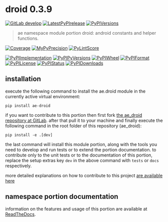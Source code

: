 <!-- THIS FILE IS EXCLUSIVELY MAINTAINED by the project ae V0.2.85 -->
<!-- THIS FILE IS EXCLUSIVELY MAINTAINED by the project aedev_tpl_namespace_root V0.3.6 -->
# droid 0.3.9

[![GitLab develop](https://img.shields.io/gitlab/pipeline/ae-group/ae_droid/develop?logo=python)](
    https://gitlab.com/ae-group/ae_droid)
[![LatestPyPIrelease](
    https://img.shields.io/gitlab/pipeline/ae-group/ae_droid/release0.2.9?logo=python)](
    https://gitlab.com/ae-group/ae_droid/-/tree/release0.2.9)
[![PyPIVersions](https://img.shields.io/pypi/v/ae_droid)](
    https://pypi.org/project/ae-droid/#history)

>ae namespace module portion droid: android constants and helper functions.

[![Coverage](https://ae-group.gitlab.io/ae_droid/coverage.svg)](
    https://ae-group.gitlab.io/ae_droid/coverage/index.html)
[![MyPyPrecision](https://ae-group.gitlab.io/ae_droid/mypy.svg)](
    https://ae-group.gitlab.io/ae_droid/lineprecision.txt)
[![PyLintScore](https://ae-group.gitlab.io/ae_droid/pylint.svg)](
    https://ae-group.gitlab.io/ae_droid/pylint.log)

[![PyPIImplementation](https://img.shields.io/pypi/implementation/ae_droid)](
    https://gitlab.com/ae-group/ae_droid/)
[![PyPIPyVersions](https://img.shields.io/pypi/pyversions/ae_droid)](
    https://gitlab.com/ae-group/ae_droid/)
[![PyPIWheel](https://img.shields.io/pypi/wheel/ae_droid)](
    https://gitlab.com/ae-group/ae_droid/)
[![PyPIFormat](https://img.shields.io/pypi/format/ae_droid)](
    https://pypi.org/project/ae-droid/)
[![PyPILicense](https://img.shields.io/pypi/l/ae_droid)](
    https://gitlab.com/ae-group/ae_droid/-/blob/develop/LICENSE.md)
[![PyPIStatus](https://img.shields.io/pypi/status/ae_droid)](
    https://libraries.io/pypi/ae-droid)
[![PyPIDownloads](https://img.shields.io/pypi/dm/ae_droid)](
    https://pypi.org/project/ae-droid/#files)


## installation


execute the following command to install the
ae.droid module
in the currently active virtual environment:
 
```shell script
pip install ae-droid
```

if you want to contribute to this portion then first fork
[the ae_droid repository at GitLab](
https://gitlab.com/ae-group/ae_droid "ae.droid code repository").
after that pull it to your machine and finally execute the
following command in the root folder of this repository
(ae_droid):

```shell script
pip install -e .[dev]
```

the last command will install this module portion, along with the tools you need
to develop and run tests or to extend the portion documentation. to contribute only to the unit tests or to the
documentation of this portion, replace the setup extras key `dev` in the above command with `tests` or `docs`
respectively.

more detailed explanations on how to contribute to this project
[are available here](
https://gitlab.com/ae-group/ae_droid/-/blob/develop/CONTRIBUTING.rst)


## namespace portion documentation

information on the features and usage of this portion are available at
[ReadTheDocs](
https://ae.readthedocs.io/en/latest/_autosummary/ae.droid.html#module-ae.droid
"ae_droid documentation").
